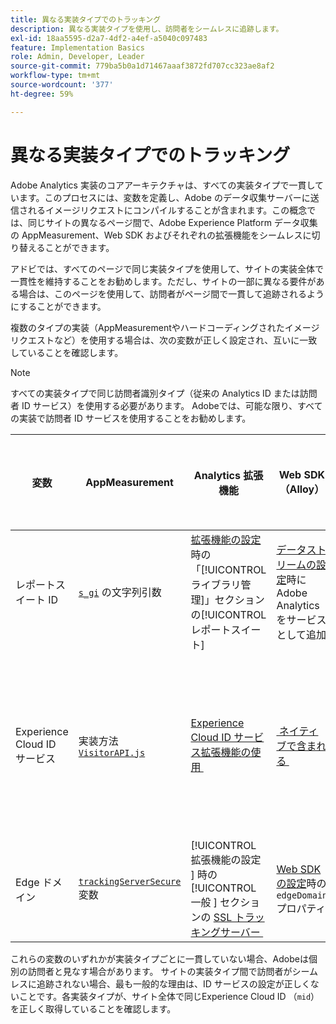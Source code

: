 ```yaml
---
title: 異なる実装タイプでのトラッキング
description: 異なる実装タイプを使用し、訪問者をシームレスに追跡します。
exl-id: 18aa5595-d2a7-4df2-a4ef-a5040c097483
feature: Implementation Basics
role: Admin, Developer, Leader
source-git-commit: 779ba5b0a1d71467aaaf3872fd707cc323ae8af2
workflow-type: tm+mt
source-wordcount: '377'
ht-degree: 59%

---
```


# 異なる実装タイプでのトラッキング

Adobe Analytics 実装のコアアーキテクチャは、すべての実装タイプで一貫しています。このプロセスには、変数を定義し、Adobe のデータ収集サーバーに送信されるイメージリクエストにコンパイルすることが含まれます。この概念では、同じサイトの異なるページ間で、Adobe Experience Platform データ収集の AppMeasurement、Web SDK およびそれぞれの拡張機能をシームレスに切り替えることができます。

アドビでは、すべてのページで同じ実装タイプを使用して、サイトの実装全体で一貫性を維持することをお勧めします。ただし、サイトの一部に異なる要件がある場合は、このページを使用して、訪問者がページ間で一貫して追跡されるようにすることができます。

複数のタイプの実装（AppMeasurementやハードコーディングされたイメージリクエストなど）を使用する場合は、次の変数が正しく設定され、互いに一致していることを確認します。

>[!NOTE]
>
>すべての実装タイプで同じ訪問者識別タイプ（従来の Analytics ID または訪問者 ID サービス）を使用する必要があります。 Adobeでは、可能な限り、すべての実装で訪問者 ID サービスを使用することをお勧めします。

| 変数 | AppMeasurement | Analytics 拡張機能 | Web SDK（Alloy） | Web SDK タグ拡張機能 | ハードコーディングされたイメージリクエスト |
| --- | --- | --- | --- | --- | --- |
| レポートスイート ID | [`s_gi`](../vars/functions/s-gi.md) の文字列引数 | [拡張機能の設定](https://experienceleague.adobe.com/docs/experience-platform/tags/extensions/client/analytics/overview.html?lang=ja)時の「[!UICONTROL ライブラリ管理]」セクションの[!UICONTROL レポートスイート] | [データストリームの設定](https://experienceleague.adobe.com/docs/experience-platform/edge/datastreams/configure.html?lang=ja)時に Adobe Analytics をサービスとして追加 | [データストリームの設定](https://experienceleague.adobe.com/docs/experience-platform/edge/datastreams/configure.html?lang=ja)時に Adobe Analytics をサービスとして追加 | URL `pathname` の一部（`/b/ss/` の後） |
| Experience Cloud ID サービス | 実装方法 [`VisitorAPI.js`](appmeasurement.md) | [Experience Cloud ID サービス拡張機能の使用 &#x200B;](analytics-extension.md) | [&#x200B; ネイティブで含まれる &#x200B;](alloy.md) | [&#x200B; ネイティブで含まれる &#x200B;](web-sdk-extension.md) | [ID サービスへの個別の呼び出し &#x200B;](https://experienceleague.adobe.com/docs/id-service/using/implementation/direct-integration.html?lang=ja) を実行して、目的の ID を取得し、`mid` をクエリ文字列に含めます |
| Edge ドメイン | [`trackingServerSecure`](../vars/config-vars/trackingserversecure.md) 変数 | [!UICONTROL &#x200B; 拡張機能の設定 &#x200B;] 時の [!UICONTROL &#x200B; 一般 &#x200B;] セクションの [SSL トラッキングサーバー &#x200B;](https://experienceleague.adobe.com/docs/experience-platform/tags/extensions/client/analytics/overview.html?lang=ja) | [Web SDK の設定](https://experienceleague.adobe.com/docs/experience-platform/edge/fundamentals/configuring-the-sdk.html?lang=ja)時の `edgeDomain` プロパティ | [!UICONTROL &#x200B; 拡張機能の設定 &#x200B;] 時の [0&rbrace;Edge ドメイン &rbrace; フィールド](https://experienceleague.adobe.com/docs/experience-platform/edge/extension/web-sdk-extension-configuration.html?lang=ja) | イメージリクエスト URL の `hostname` |

これらの変数のいずれかが実装タイプごとに一貫していない場合、Adobeは個別の訪問者と見なす場合があります。 サイトの実装タイプ間で訪問者がシームレスに追跡されない場合、最も一般的な理由は、ID サービスの設定が正しくないことです。各実装タイプが、サイト全体で同じExperience Cloud ID （`mid`）を正しく取得していることを確認します。
